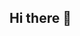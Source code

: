 ## Hi there 👋

<!--
**Datascientist-77/Datascientist-77** is a ✨ _special_ ✨ repository because its `README.md` (this file) appears on your GitHub profile.

Here are some ideas to get you started:

- 🔭 I’m currently working on ... 
- 🌱 I’m currently learning ... Ciencia da computacao
- 👯 I’m looking to collaborate on ... Tudo que englobe ciencia e análise de dados
- 🤔 I’m looking for help with ... Qualque coisa que envolva programar.
- 💬 Ask me about ... Tecnologia
- 📫 How to reach me: ... www.linkedin.com/in/jéssica-fagundes77
- 😄 Pronouns: ... Ela | Dela
- ⚡ Fun fact: ... Tudo o que tecnologia inova
-->
